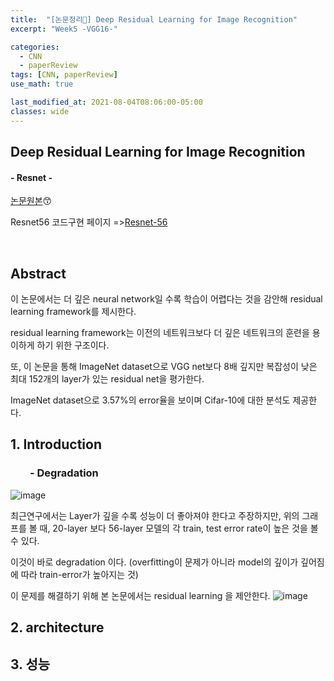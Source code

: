 ```yaml
---
title:  "[논문정리📃] Deep Residual Learning for Image Recognition"
excerpt: "Week5 -VGG16-"

categories:
  - CNN
  - paperReview
tags: [CNN, paperReview]
use_math: true

last_modified_at: 2021-08-04T08:06:00-05:00
classes: wide
---
```


## Deep Residual Learning for Image Recognition
#### - Resnet - 

[논문원본](https://arxiv.org/pdf/1512.03385.pdf)😙

Resnet56 코드구현 페이지 =>[Resnet-56](https://chaelin0722.github.io/deeplearning/cnn/code/resnet56_cifar10_code/)

<br>

## Abstract
이 논문에서는 더 깊은 neural network일 수록 학습이 어렵다는 것을 감안해 residual learning framework를 제시한다.

residual learning framework는 이전의 네트워크보다 더 깊은 네트워크의 훈련을 용이하게 하기 위한 구조이다.

또, 이 논문을 통해 ImageNet dataset으로 VGG net보다 8배 깊지만 복잡성이 낮은 최대 152개의 layer가 있는 residual net을 평가한다.

ImageNet dataset으로 3.57%의 error율을 보이며 Cifar-10에 대한 분석도 제공한다.


## 1. Introduction

### &nbsp;&nbsp;&nbsp;&nbsp;&nbsp;&nbsp;&nbsp;   - Degradation

![image](https://user-images.githubusercontent.com/53431568/128124762-2ef0fd37-6591-481b-99eb-f21ff91a5824.png)

최근연구에서는 Layer가 깊을 수록 성능이 더 좋아져야 한다고 주장하지만, 
위의 그래프를 볼 때, 20-layer 보다 56-layer 모델의 각 train, test error rate이 높은 것을 볼 수 있다.

이것이 바로 degradation 이다. (overfitting이 문제가 아니라 model의 깊이가 깊어짐에 따라 train-error가 높아지는 것)

이 문제를 해결하기 위해 본 논문에서는 residual learning 을 제안한다.
![image](https://user-images.githubusercontent.com/53431568/128124773-c9b559f5-279d-471c-bac6-15a22b1c52bd.png)



## 2. architecture


## 3. 성능
